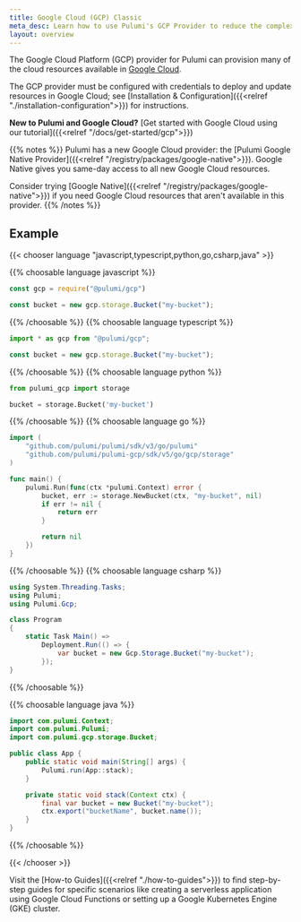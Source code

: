 ```yaml
---
title: Google Cloud (GCP) Classic
meta_desc: Learn how to use Pulumi's GCP Provider to reduce the complexity of managing and provisioning GCP resources.
layout: overview
---
```


The Google Cloud Platform (GCP) provider for Pulumi can provision many of the cloud resources available in [Google Cloud](https://cloud.google.com/).

The GCP provider must be configured with credentials to deploy and update resources in Google Cloud; see [Installation & Configuration]({{<relref "./installation-configuration">}}) for instructions.

**New to Pulumi and Google Cloud?** [Get started with Google Cloud using our tutorial]({{<relref "/docs/get-started/gcp">}})

{{% notes %}}
Pulumi has a new Google Cloud provider: the [Pulumi Google Native Provider]({{<relref "/registry/packages/google-native">}}). Google Native gives you same-day access to all new Google Cloud resources.

Consider trying [Google Native]({{<relref "/registry/packages/google-native">}}) if you need Google Cloud resources that aren't available in this provider.
{{% /notes %}}

## Example

{{< chooser language "javascript,typescript,python,go,csharp,java" >}}

{{% choosable language javascript %}}

```javascript
const gcp = require("@pulumi/gcp")

const bucket = new gcp.storage.Bucket("my-bucket");
```

{{% /choosable %}}
{{% choosable language typescript %}}

```typescript
import * as gcp from "@pulumi/gcp";

const bucket = new gcp.storage.Bucket("my-bucket");
```

{{% /choosable %}}
{{% choosable language python %}}

```python
from pulumi_gcp import storage

bucket = storage.Bucket('my-bucket')
```

{{% /choosable %}}
{{% choosable language go %}}

```go
import (
    "github.com/pulumi/pulumi/sdk/v3/go/pulumi"
    "github.com/pulumi/pulumi-gcp/sdk/v5/go/gcp/storage"
)

func main() {
	pulumi.Run(func(ctx *pulumi.Context) error {
		bucket, err := storage.NewBucket(ctx, "my-bucket", nil)
		if err != nil {
			return err
		}

		return nil
	})
}
```

{{% /choosable %}}
{{% choosable language csharp %}}

```csharp
using System.Threading.Tasks;
using Pulumi;
using Pulumi.Gcp;

class Program
{
    static Task Main() =>
        Deployment.Run(() => {
            var bucket = new Gcp.Storage.Bucket("my-bucket");
        });
}
```

{{% /choosable %}}

{{% choosable language java %}}

```java
import com.pulumi.Context;
import com.pulumi.Pulumi;
import com.pulumi.gcp.storage.Bucket;

public class App {
    public static void main(String[] args) {
        Pulumi.run(App::stack);
    }

    private static void stack(Context ctx) {
        final var bucket = new Bucket("my-bucket");
		ctx.export("bucketName", bucket.name());
	}
}
```

{{% /choosable %}}

{{< /chooser >}}

Visit the [How-to Guides]({{<relref "./how-to-guides">}}) to find step-by-step guides for specific scenarios like creating a serverless application using Google Cloud Functions or setting up a Google Kubernetes Engine (GKE) cluster.
